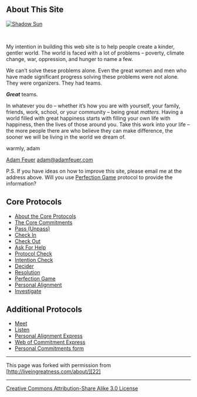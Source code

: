 

## About This Site

[![Shadow Sun][1]][2]

 

My intention in building this web site is to help people create a kinder, gentler 
world. The world is faced with a lot of problems – poverty, climate change, 
war, oppression, and hunger to name a few.

We can’t solve these problems alone. Even the great women and men who have 
made significant progress solving these problems were not alone. They were 
organizers. They had teams.

**_Great_** teams.

In whatever you do – whether it’s how you are with yourself, your family, friends, 
work, school, or your community – being great _matters_. Having a world filled 
with great happiness starts with filling your own life with happiness, then 
the lives of those around you. Take this work into your life – the more people 
there are who believe they can make difference, the sooner we will be living 
in the world we dream of.

warmly, adam

[Adam Feuer][3] <adam@adamfeuer.com>

P.S. If you have ideas on how to improve this site, please email me at the 
address above. Will you use [Perfection Game][4] protocol to provide the information? 

## Core Protocols

* [About the Core Protocols][5]
* [The Core Commitments][6]
* [Pass (Unpass)][7]
* [Check In][8]
* [Check Out][9]
* [Ask For Help][10]
* [Protocol Check][11]
* [Intention Check][12]
* [Decider][13]
* [Resolution][14]
* [Perfection Game][4]
* [Personal Alignment][15]
* [Investigate][16]

## Additional Protocols

* [Meet][17]
* [Listen][18]
* [Personal Alignment Express][19]
* [Web of Commitment Express][20]
* [Personal Commitments form][21]

----

This page was forked with permission from [http://liveingreatness.com/about/][22]

----

[Creative Commons Attribution-Share Alike 3.0 License][23]

[1]: http://farm5.static.flickr.com/4007/4357199523_f4db58e83f.jpg
[2]: http://www.flickr.com/photos/72707619@N00/4357199523/sizes/l/
[3]: http://adamfeuer.com
[4]: core-protocols-perfection-game
[5]: core-protocols
[6]: core-protocols-the-core-commitments
[7]: core-protocols-pass-unpass
[8]: core-protocols-check-in
[9]: core-protocols-check-out
[10]: core-protocols-ask-for-help
[11]: core-protocols-protocol-check
[12]: core-protocols-intention-check
[13]: core-protocols-decider
[14]: core-protocols-resolution
[15]: core-protocols-personal-alignment
[16]: core-protocols-investigate
[17]: additional-protocols-meet
[18]: http://liveingreatness.com/additional-protocols/listen/
[19]: http://liveingreatness.com/additional-protocols/personal-alignment-express/
[20]: http://liveingreatness.com/additional-protocols/web-of-commitment-express/
[21]: http://liveingreatness.com/additional-protocols/personal-commitments-form/
[22]: http://liveingreatness.com/about/
[23]: http://creativecommons.org/licenses/by-sa/3.0/us/